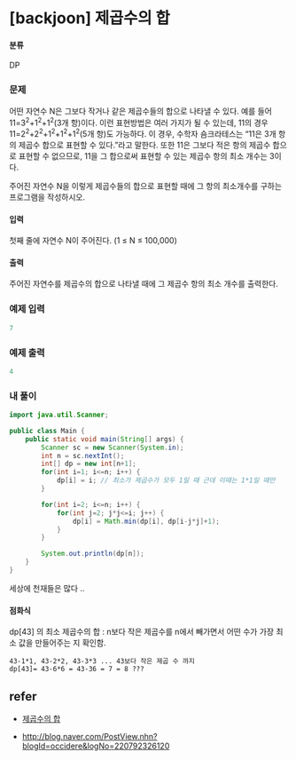 # [backjoon] 제곱수의 합 

#### 분류

DP

### 문제


어떤 자연수 N은 그보다 작거나 같은 제곱수들의 합으로 나타낼 수 있다. 예를 들어 11=3<sup>2</sup>+1<sup>2</sup>+1<sup>2</sup>(3개 항)이다. 이런 표현방법은 여러 가지가 될 수 있는데, 11의 경우 11=2<sup>2</sup>+2<sup>2</sup>+1<sup>2</sup>+1<sup>2</sup>+1<sup>2</sup>(5개 항)도 가능하다. 이 경우, 수학자 숌크라테스는 “11은 3개 항의 제곱수 합으로 표현할 수 있다.”라고 말한다. 또한 11은 그보다 적은 항의 제곱수 합으로 표현할 수 없으므로, 11을 그 합으로써 표현할 수 있는 제곱수 항의 최소 개수는 3이다.

주어진 자연수 N을 이렇게 제곱수들의 합으로 표현할 때에 그 항의 최소개수를 구하는 프로그램을 작성하시오.


#### 입력


첫째 줄에 자연수 N이 주어진다. (1 ≤ N ≤ 100,000)


#### 출력


주어진 자연수를 제곱수의 합으로 나타낼 때에 그 제곱수 항의 최소 개수를 출력한다.


### 예제 입력

```java
7
```

### 예제 출력

```java
4
```

### 내 풀이

```java
import java.util.Scanner;

public class Main {
    public static void main(String[] args) {
        Scanner sc = new Scanner(System.in);
        int n = sc.nextInt();
        int[] dp = new int[n+1];
        for(int i=1; i<=n; i++) {
            dp[i] = i; // 최소가 제곱수가 모두 1일 때 근데 이때는 1*1일 때만
        }

        for(int i=2; i<=n; i++) {
            for(int j=2; j*j<=i; j++) {
                dp[i] = Math.min(dp[i], dp[i-j*j]+1);
            }
        }

        System.out.println(dp[n]);
    }
}
```

세상에 천재들은 많다 .. 

#### 점화식

dp[43] 의 최소 제곱수의 합 : n보다 작은 제곱수를 n에서 빼가면서 어떤 수가 가장 최소 값을 만들어주는 지 확인함.

```
43-1*1, 43-2*2, 43-3*3 ... 43보다 작은 제곱 수 까지
dp[43]= 43-6*6 = 43-36 = 7 = 8 ???
```



## refer

- [제곱수의 합](https://www.acmicpc.net/problem/1699)

- http://blog.naver.com/PostView.nhn?blogId=occidere&logNo=220792326120
